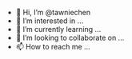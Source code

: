 - 👋 Hi, I’m @tawniechen
- 👀 I’m interested in ...
- 🌱 I’m currently learning ...
- 💞️ I’m looking to collaborate on ...
- 📫 How to reach me ...

<!---
tawniechen/tawniechen is a ✨ special ✨ repository because its `README.md` (this file) appears on your GitHub profile.
You can click the Preview link to take a look at your changes.
--->
